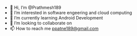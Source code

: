 - 👋 Hi, I’m @Prathmesh189
- 👀 I’m interested in software engeering and cloud computing
- 🌱 I’m currently learning Android Development 
- 💞️ I’m looking to collaborate on 
- 📫 How to reach me ppatne189@gmail.com

<!---
Prathmesh189/Prathmesh189 is a ✨ special ✨ repository because its `README.md` (this file) appears on your GitHub profile.
You can click the Preview link to take a look at your changes.
--->
